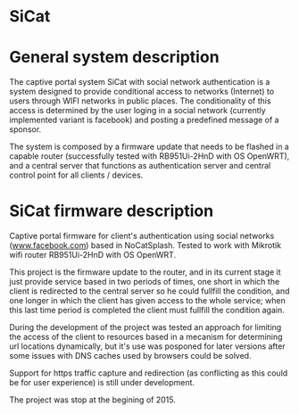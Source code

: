 # SiCat

General system description
=======================

The captive portal system SiCat with social network authentication is a system designed to 
provide conditional access to networks (Internet) to users through WIFI networks in public places. 
The conditionality of this access is determined by the user loging in a social network 
(currently implemented variant is facebook) and posting a predefined message of a sponsor.

The system is composed by a firmware update that needs to be flashed in a capable router 
(successfully tested with RB951Ui-2HnD with OS OpenWRT), and a central server that functions 
as authentication server and central control point for all clients / devices.

SiCat firmware description
=======================

Captive portal firmware for client's authentication using social networks (www.facebook.com) 
based in NoCatSplash. Tested to work with Mikrotik wifi router RB951Ui-2HnD with OS OpenWRT.

This project is the firmware update to the router, and in its current stage it just provide service 
based in two periods of times, one short in which the client is redirected to the central server so 
he could fullfill the condition, and one longer in which the client has given access to the whole 
service; when this last time period is completed the client must fullfill the condition again.

During the development of the project was tested an approach for limiting the access of the client to 
resources based in a mecanism for determining url locations dynamically, but it's use was posponed for 
later versions after some issues with DNS caches used by browsers could be solved.

Support for https traffic capture and redirection (as conflicting as this could be for user experience) 
is still under development.

The project was stop at the begining of 2015. 



